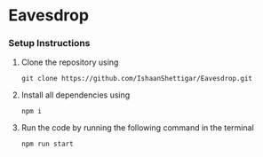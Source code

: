 # Eavesdrop

### Setup Instructions

1. Clone the repository using
   
   ```
   git clone https://github.com/IshaanShettigar/Eavesdrop.git
   ```

2. Install all dependencies using

   ```
   npm i
   ```

3. Run the code by running the following command in the terminal
   ```
   npm run start
   ```
